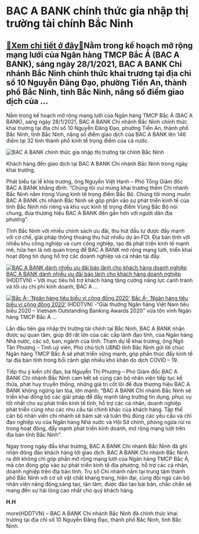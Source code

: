 BAC A BANK chính thức gia nhập thị trường tài chính Bắc Ninh
============================================================

[:gift:Xem chi tiết ở đây:gift:](https://hddtvn.com/bac-a-bank-chinh-thuc-gia-nhap-thi-truong-tai-chinh-bac-ninh/)Nằm trong kế hoạch mở rộng mạng lưới của Ngân hàng TMCP Bắc Á (BAC A BANK), sáng ngày 28/1/2021, BAC A BANK Chi nhánh Bắc Ninh chính thức khai trương tại địa chỉ số 10 Nguyễn Đăng Đạo, phường Tiền An, thành phố Bắc Ninh, tỉnh Bắc Ninh, nâng số điểm giao dịch của …
------------------------------------------------------------------------------------------------------------------------------------------------------------------------------------------------------------------------------------------------------------------------


Nằm trong kế hoạch mở rộng mạng lưới của Ngân hàng TMCP Bắc Á (BAC A BANK), sáng ngày 28/1/2021, BAC A BANK Chi nhánh Bắc Ninh chính thức khai trương tại địa chỉ số 10 Nguyễn Đăng Đạo, phường Tiền An, thành phố Bắc Ninh, tỉnh Bắc Ninh, nâng số điểm giao dịch của BAC A BANK lên 146 điểm tại 32 tỉnh thành phố kinh tế trọng điểm của cả nước.





![BAC A BANK chính thức gia nhập thị trường tài chính Bắc Ninh](https://hddtvn.com/wp-content/uploads/2021/01/18319135.jpg "KHAI TRƯƠNG CHI NHÁNH MỚI, BAC A BANK CHÍNH THỨC GIA NHẬP THỊ TRƯỜNG TÀI CHÍNH BẮC NINH")


Khách hàng đến giao dịch tại BAC A BANK Chi nhánh Bắc Ninh trong ngày khai trương.



Phát biểu tại lễ khia trương, ông Nguyễn Việt Hanh – Phó Tổng Giám đốc BAC A BANK khẳng định: “Chúng tôi vui mừng khai trương thêm Chi nhánh Bắc Ninh nằm trong Vùng kinh tế trọng điểm Bắc Bộ. Chúng tôi mong muốn BAC A BANK chi nhánh Bắc Ninh sẽ góp phần vào sự phát triển kinh tế của tỉnh Bắc Ninh nói riêng và khu vực kinh tế trọng điểm Vùng Bắc Bộ nói chung, đưa thương hiệu BAC A BANK đến gần hơn với người dân địa phương”.


Tỉnh Bắc Ninh với nhiều chính sách ưu đãi, thu hút đầu tư được đẩy mạnh với cơ chế, giải pháp thông thoáng thu hút nhiều dự án FDI. Địa bàn tỉnh với nhiều khu công nghiệp và cụm công nghiệp, tạo đà phát triển kinh tế mạnh mẽ, hứa hẹn là nơi quan trọng để BAC A BANK mở rộng mạng lưới, triển khai hoạt động tín dụng hỗ trợ các doanh nghiệp và cá nhân tại đây.





[![BAC A BANK dành nhiều ưu đãi bảo lãnh cho khách hàng doanh nghiệp](https://hddtvn.com/wp-content/uploads/2021/01/19176207.jpg "BAC A BANK dành nhiều ưu đãi bảo lãnh cho khách hàng doanh nghiệp")](https://haiquanonline.com.vn/bac-a-bank-danh-nhieu-uu-dai-bao-lanh-cho-khach-hang-doanh-nghiep-138020.html "BAC A BANK dành nhiều ưu đãi bảo lãnh cho khách hàng doanh nghiệp") 
[BAC A BANK dành nhiều ưu đãi bảo lãnh cho khách hàng doanh nghiệp](https://haiquanonline.com.vn/bac-a-bank-danh-nhieu-uu-dai-bao-lanh-cho-khach-hang-doanh-nghiep-138020.html "BAC A BANK dành nhiều ưu đãi bảo lãnh cho khách hàng doanh nghiệp") 
(HDDTVN) – Với mục tiêu hỗ trợ khách hàng tăng cường năng lực cạnh tranh và tối ưu chi phí kinh doanh, BAC A …









[![Bắc Á- 'Ngân hàng tiêu biểu vì cộng đồng 2020'](https://hddtvn.com/wp-content/uploads/2021/01/4303_Bac_a_1.jpg "Bắc Á- 'Ngân hàng tiêu biểu vì cộng đồng 2020'")](https://haiquanonline.com.vn/bac-a-ngan-hang-tieu-bieu-vi-cong-dong-2020-137818.html "Bắc Á- 'Ngân hàng tiêu biểu vì cộng đồng 2020'") 
[Bắc Á- ‘Ngân hàng tiêu biểu vì cộng đồng 2020’](https://haiquanonline.com.vn/bac-a-ngan-hang-tieu-bieu-vi-cong-dong-2020-137818.html "Bắc Á- 'Ngân hàng tiêu biểu vì cộng đồng 2020'") 
(HDDTVN) -“Giải thưởng Ngân hàng Việt Nam tiêu biểu 2020 – Vietnam Outstanding Banking Awards 2020” vừa tôn vinh Ngân hàng TMCP Bắc Á …






Lần đầu tiên gia nhập thị trường tài chính tại Bắc Ninh, BAC A BANK nhận được sự quan tâm, giúp đỡ rất lớn của các cấp lãnh đạo tỉnh, của Ngân hàng Nhà nước, các sở, ban, ngành của tỉnh. Tham dự lễ khai trương, ông Ngô Tân Phượng – Tỉnh uỷ viên, Phó chủ tịch UBND tỉnh Bắc Ninh gửi lời chúc Ngân hàng TMCP Bắc Á sẽ phát triển vững mạnh, góp phần thúc đẩy kinh tế tại địa bàn tỉnh trong bối cảnh gặp nhiều khó khăn do dịch COVID – 19.


Tiếp thu ý kiến chỉ đạo, bà Nguyễn Thị Phương – Phó Giám đốc BAC A BANK Chi nhánh Bắc Ninh cam kết sẽ cùng cán bộ nhân viên tiếp tục kế thừa, phát huy truyền thống, những giá trị cốt lõi để đưa thương hiệu BAC A BANK không ngừng lan tỏa, lớn mạnh: “BAC A BANK Chi nhánh Bắc Ninh sẽ triển khai đồng bộ các giải pháp để đẩy mạnh tăng trưởng tín dụng, phục vụ tốt nhất cho sự phát triển kinh tế tỉnh, hỗ trợ các cá nhân, doanh nghiệp phát triển cũng như các nhu cầu tài chính khác của khách hàng. Tập thể cán bộ nhân viên chi nhánh sẽ bám sát và tuân thủ đúng các yêu cầu và chỉ đạo nghiệp vụ của Ngân hàng Nhà nước và Hội Sở chính, phòng ngừa rủi ro trong hoạt động, đẩy mạnh phát triển kinh doanh, mở rộng mạng lưới trên địa bàn tỉnh Bắc Ninh”.


Ngay trong ngày đầu khai trương, BAC A BANK Chi nhánh Bắc Ninh đã ghi nhận đông đảo khách hàng tới giao dịch. BAC A BANK Chi nhánh Bắc Ninh ra đời không chỉ góp phần mở rộng mạng lưới của Ngân hàng TMCP Bắc Á, mà còn đóng góp vào sự phát triển kinh tế địa phương, hỗ trợ các cá nhân, doanh nghiệp trên địa bàn tỉnh. Trụ sở Chi nhánh nằm tại trung tâm thành phố Bắc Ninh với cơ sở vật chất khang trang, hiện đại, cùng đội ngũ cán bộ nhân viên năng động,sáng tạo, tận tâm, được đào tạo bài bản, chắc chắn sẽ mang đến sự hài lòng cao nhất cho quý khách hàng.




**H.H**



more(HDDTVN) – BAC A BANK Chi nhánh Bắc Ninh đã chính thức khai trương tại địa chỉ số 10 Nguyễn Đăng Đạo, thành phố Bắc Ninh, tỉnh Bắc Ninh.

